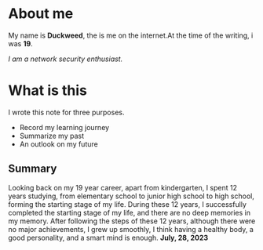 # About me
My name is **Duckweed**, the is me on the internet.At the time of the writing, i was **19**.

*I am a network security enthusiast.*
# What is this
I wrote this note for three purposes.
+ Record my learning journey
+ Summarize my past
+ An outlook on my future
## Summary 
Looking back on my 19 year career, apart from kindergarten, I spent 12 years studying, from elementary school to junior high school to high school, forming the starting stage of my life. During these 12 years, I successfully completed the starting stage of my life, and there are no deep memories in my memory. After following the steps of these 12 years, although there were no major achievements, I grew up smoothly, I think having a healthy body, a good personality, and a smart mind is enough. **July, 28, 2023**

